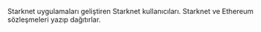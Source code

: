 Starknet uygulamaları geliştiren Starknet kullanıcıları. Starknet ve Ethereum sözleşmeleri yazıp dağıtırlar.